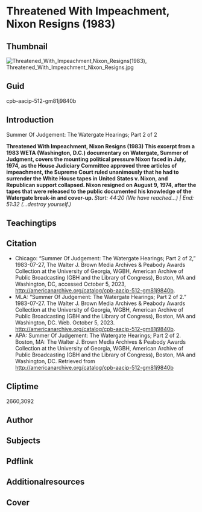 # Threatened With Impeachment, Nixon Resigns (1983)

## Thumbnail

![Threatened_With_Impeachment,_Nixon_Resigns_(1983), Threatened_With_Impeachment_Nixon_Resigns.jpg](https://s3.amazonaws.com/americanarchive.org/primary_source_sets/Threatened_With_Impeachment_Nixon_Resigns.jpg "Threatened_With_Impeachment,_Nixon_Resigns_(1983)")

## Guid
cpb-aacip-512-gm81j9840b

## Introduction

Summer Of Judgement: The Watergate Hearings; Part 2 of 2

<b> Threatened With Impeachment, Nixon Resigns (1983) </b>
<b> This excerpt from a 1983 WETA (Washington, D.C.) documentary on Watergate, Summer of Judgment, covers the mounting political pressure Nixon faced in July, 1974, as the House Judiciary Committee approved three articles of impeachment, the Supreme Court ruled unanimously that he had to surrender the White House tapes in United States v. Nixon, and Republican support collapsed. Nixon resigned on August 9, 1974, after the tapes that were released to the public documented his knowledge of the Watergate break-in and cover-up. </b>
<i> Start: 44:20 (We have reached…) | End: 51:32 (...destroy yourself.) </i>

## Teachingtips

## Citation

- Chicago: “Summer Of Judgement: The Watergate Hearings; Part 2 of 2,” 1983-07-27, The Walter J. Brown Media Archives & Peabody Awards Collection at the University of Georgia, WGBH, American Archive of Public Broadcasting (GBH and the Library of Congress), Boston, MA and Washington, DC, accessed October 5, 2023, http://americanarchive.org/catalog/cpb-aacip-512-gm81j9840b.
- MLA: “Summer Of Judgement: The Watergate Hearings; Part 2 of 2.” 1983-07-27. The Walter J. Brown Media Archives & Peabody Awards Collection at the University of Georgia, WGBH, American Archive of Public Broadcasting (GBH and the Library of Congress), Boston, MA and Washington, DC. Web. October 5, 2023. <http://americanarchive.org/catalog/cpb-aacip-512-gm81j9840b>.
- APA: Summer Of Judgement: The Watergate Hearings; Part 2 of 2. Boston, MA: The Walter J. Brown Media Archives & Peabody Awards Collection at the University of Georgia, WGBH, American Archive of Public Broadcasting (GBH and the Library of Congress), Boston, MA and Washington, DC. Retrieved from http://americanarchive.org/catalog/cpb-aacip-512-gm81j9840b

## Cliptime

2660,3092

## Author
## Subjects
## Pdflink
## Additionalresources
## Cover
